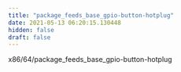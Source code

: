 ```yaml
---
title: "package_feeds_base_gpio-button-hotplug"
date: 2021-05-13 06:20:15.130448
hidden: false
draft: false
---
```


x86/64/package_feeds_base_gpio-button-hotplug

